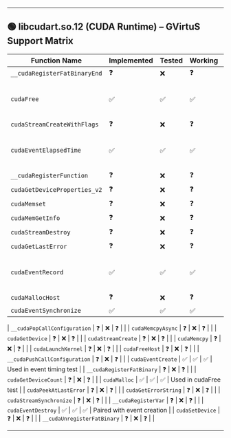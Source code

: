 
---

## 🟢 libcudart.so.12 (CUDA Runtime) – GVirtuS Support Matrix

| Function Name                 | Implemented | Tested | Working | Notes                      |
| ----------------------------- | ----------- | ------ | ------- | -------------------------- |
| `__cudaRegisterFatBinaryEnd`  | ❓           | ❌      | ❓       |                            |
| `cudaFree`                    | ✅           | ✅      | ✅       | Basic unit test passed     |
| `cudaStreamCreateWithFlags`   | ❓           | ❌      | ❓       |                            |
| `cudaEventElapsedTime`        | ✅           | ✅      | ✅       | Tested in event sync test  |
| `__cudaRegisterFunction`      | ❓           | ❌      | ❓       |                            |
| `cudaGetDeviceProperties_v2`  | ❓           | ❌      | ❓       |                            |
| `cudaMemset`                  | ❓           | ❌      | ❓       |                            |
| `cudaMemGetInfo`              | ❓           | ❌      | ❓       |                            |
| `cudaStreamDestroy`           | ❓           | ❌      | ❓       |                            |
| `cudaGetLastError`            | ❓           | ❌      | ❓       |                            |
| `cudaEventRecord`             | ✅           | ✅      | ✅       | Part of elapsed time test  |
| `cudaMallocHost`              | ❓           | ❌      | ❓       |                            |
| `cudaEventSynchronize`        | ✅           | ✅      | ✅       |                            |


| `__cudaPopCallConfiguration`  | ❓           | ❌      | ❓       |                            |
| `cudaMemcpyAsync`             | ❓           | ❌      | ❓       |                            |
| `cudaGetDevice`               | ❓           | ❌      | ❓       |                            |
| `cudaStreamCreate`            | ❓           | ❌      | ❓       |                            |
| `cudaMemcpy`                  | ❓           | ❌      | ❓       |                            |
| `cudaLaunchKernel`            | ❓           | ❌      | ❓       |                            |
| `cudaFreeHost`                | ❓           | ❌      | ❓       |                            |
| `__cudaPushCallConfiguration` | ❓           | ❌      | ❓       |                            |
| `cudaEventCreate`             | ✅           | ✅      | ✅       | Used in event timing test  |
| `__cudaRegisterFatBinary`     | ❓           | ❌      | ❓       |                            |
| `cudaGetDeviceCount`          | ❓           | ❌      | ❓       |                            |
| `cudaMalloc`                  | ✅           | ✅      | ✅       | Used in cudaFree test      |
| `cudaPeekAtLastError`         | ❓           | ❌      | ❓       |                            |
| `cudaGetErrorString`          | ❓           | ❌      | ❓       |                            |
| `cudaStreamSynchronize`       | ❓           | ❌      | ❓       |                            |
| `__cudaRegisterVar`           | ❓           | ❌      | ❓       |                            |
| `cudaEventDestroy`            | ✅           | ✅      | ✅       | Paired with event creation |
| `cudaSetDevice`               | ❓           | ❌      | ❓       |                            |
| `__cudaUnregisterFatBinary`   | ❓           | ❌      | ❓       |                            |

----
